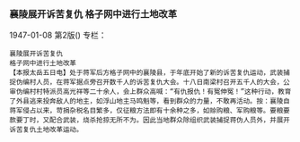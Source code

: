 ### 襄陵展开诉苦复仇  格子网中进行土地改革

1947-01-08
第2版()
专栏：

    襄陵展开诉苦复仇
    格子网中进行土地改革
    【本报太岳五日电】处于蒋军后方格子网中的襄陵县，于年底开始了新的诉苦复仇运动，武装捕捉伪编村人员，在蒋军据点旁召开数千人的诉苦复仇大会。十八日南梁村召开五千人的大会，公审伪编村村特派员高光祥等二十余人，会上群众高喊：“有仇报仇！有冤伸冤！”这种行动，教育了外县逃来投奔敌人的地主，如浮山地主马鸣魁等，看到群众的力量，不敢再活动。按：襄陵自蒋军侵占以来，苛捐杂税名目繁多，仅征粮方法即有十余种之多，如赊购粮、军购粮等。要粮要款要丁时，又配合武装，烧杀抢掠无所不为。因此当地群众除组织武装捕捉蒋伪人员外，并展开诉苦复仇土地改革运动。
